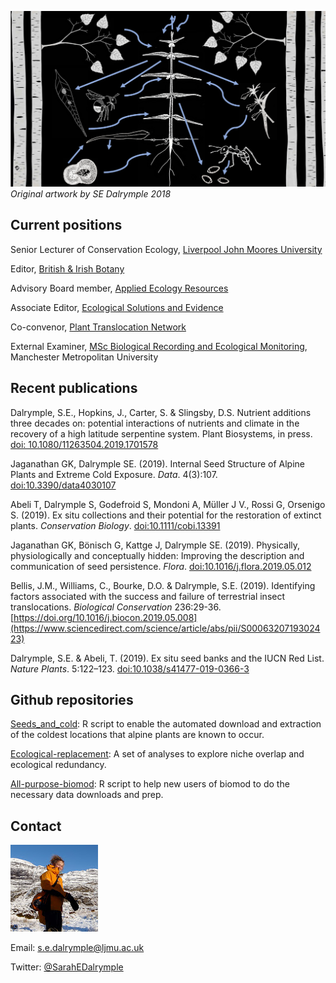 ![](Melampyrum_ecosystem.png)
*Original artwork by SE Dalrymple 2018*


## Current positions

Senior Lecturer of Conservation Ecology, [Liverpool John Moores University](https://www.ljmu.ac.uk/about-us/staff-profiles/faculty-of-science/natural-sciences-and-psychology/sarah-dalrymple)

Editor, [British & Irish Botany](https://britishandirishbotany.org/index.php/bib)

Advisory Board member, [Applied Ecology Resources](https://www.britishecologicalsociety.org/publications/applied-ecology-resources/)

Associate Editor, [Ecological Solutions and Evidence](https://www.britishecologicalsociety.org/publications/applied-ecology-resources/)

Co-convenor, [Plant Translocation Network](https://sarahedalrymple.github.io/Plant-Translocation-Network/)

External Examiner, [MSc Biological Recording and Ecological Monitoring](https://www2.mmu.ac.uk/study/postgraduate/course/msc-biological-recording/), Manchester Metropolitan University

## Recent publications

Dalrymple, S.E., Hopkins, J., Carter, S. & Slingsby, D.S. Nutrient additions three decades on: potential interactions of nutrients and climate in the recovery of a high latitude serpentine system. Plant Biosystems, in press. [doi: 10.1080/11263504.2019.1701578](https://www.tandfonline.com/doi/abs/10.1080/11263504.2019.1701578)

Jaganathan GK, Dalrymple SE. (2019). Internal Seed Structure of Alpine Plants and Extreme Cold Exposure. *Data*. 4(3):107. [doi:10.3390/data4030107](https://www.mdpi.com/2306-5729/4/3/107)

Abeli T, Dalrymple S, Godefroid S, Mondoni A, Müller J V., Rossi G, Orsenigo S. (2019). Ex situ collections and their potential for the restoration of extinct plants. *Conservation Biology*. [doi:10.1111/cobi.13391](https://onlinelibrary.wiley.com/doi/abs/10.1111/cobi.13391)

Jaganathan GK, Bönisch G, Kattge J, Dalrymple SE. (2019). Physically, physiologically and conceptually hidden: Improving the description and communication of seed persistence. *Flora*. [doi:10.1016/j.flora.2019.05.012](https://doi.org/10.1016/j.flora.2019.05.012)

Bellis, J.M., Williams, C., Bourke, D.O. & Dalrymple, S.E. (2019). Identifying factors associated with the success and failure of terrestrial insect translocations.  *Biological Conservation* 236:29-36. [https://doi.org/10.1016/j.biocon.2019.05.008](https://www.sciencedirect.com/science/article/abs/pii/S0006320719302423)

Dalrymple, S.E. & Abeli, T. (2019). Ex situ seed banks and the IUCN Red List. *Nature Plants*. 5:122–123. [doi:10.1038/s41477-019-0366-3](https://www.nature.com/articles/s41477-019-0366-3)


## Github repositories

[Seeds_and_cold](https://sarahedalrymple.github.io/seeds_and_cold/): R script to enable the automated download and extraction of the coldest locations that alpine plants are known to occur.

[Ecological-replacement](https://sarahedalrymple.github.io/Ecological-replacement/): A set of analyses to explore niche overlap and ecological redundancy.

[All-purpose-biomod](https://sarahedalrymple.github.io/All-purpose-biomod/): R script to help new users of biomod to do the necessary data downloads and prep.

## Contact

![](PB290305.JPG)

Email: [s.e.dalrymple@ljmu.ac.uk](s.e.dalrymple@ljmu.ac.uk)

Twitter: [@SarahEDalrymple](https://twitter.com/SarahEDalrymple)
